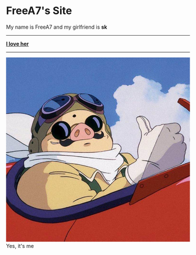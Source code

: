 # FreeA7's Site

My name is FreeA7 and my girlfriend is **sk**
***
**<u>I love her</u>**
***
![redpig](images/redpig.jpg)
Yes, it's me